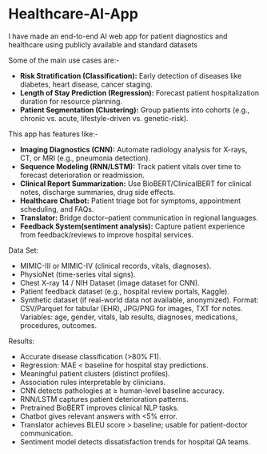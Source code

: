 # Healthcare-AI-App
I have made an end-to-end AI web app for patient diagnostics and healthcare using publicly available and standard datasets

Some of the main use cases are:-
- **Risk Stratification (Classification):** Early detection of diseases like diabetes, heart disease, cancer staging.
- **Length of Stay Prediction (Regression):** Forecast patient hospitalization duration for resource planning.
- **Patient Segmentation (Clustering):** Group patients into cohorts (e.g., chronic vs. acute, lifestyle-driven vs. genetic-risk).

This app has features like:-
- **Imaging Diagnostics (CNN):** Automate radiology analysis for X-rays, CT, or MRI (e.g., pneumonia detection).
- **Sequence Modeling (RNN/LSTM):** Track patient vitals over time to forecast deterioration or readmission.
- **Clinical Report Summarization:** Use BioBERT/ClinicalBERT for clinical notes, discharge summaries, drug side effects.
- **Healthcare Chatbot:** Patient triage bot for symptoms, appointment scheduling, and FAQs.
- **Translator:** Bridge doctor–patient communication in regional languages.
- **Feedback System(sentiment analysis):** Capture patient experience from feedback/reviews to improve hospital services.

Data Set:
- MIMIC-III or MIMIC-IV (clinical records, vitals, diagnoses).
- PhysioNet (time-series vital signs).
- Chest X-ray 14 / NIH Dataset (image dataset for CNN).
- Patient feedback dataset (e.g., hospital review portals, Kaggle).
- Synthetic dataset (if real-world data not available, anonymized).
Format: CSV/Parquet for tabular (EHR), JPG/PNG for images, TXT for notes. Variables: age, gender, vitals, lab results, diagnoses, medications, procedures, outcomes.

Results:
- Accurate disease classification (>80% F1).
- Regression: MAE < baseline for hospital stay predictions.
- Meaningful patient clusters (distinct profiles).
- Association rules interpretable by clinicians.
- CNN detects pathologies at ≥ human-level baseline accuracy.
- RNN/LSTM captures patient deterioration patterns.
- Pretrained BioBERT improves clinical NLP tasks.
- Chatbot gives relevant answers with <5% error.
- Translator achieves BLEU score > baseline; usable for patient-doctor communication.
- Sentiment model detects dissatisfaction trends for hospital QA teams.
